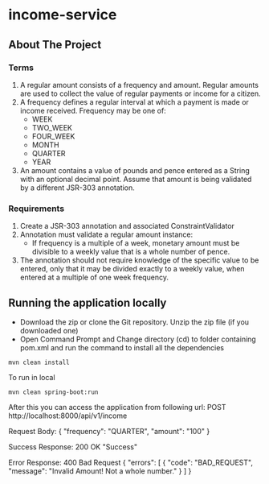 # income-service

## About The Project

### Terms
1. A regular amount consists of a frequency and amount. Regular amounts are used to collect the value of regular payments or income for a citizen.
2. A frequency defines a regular interval at which a payment is made or income received.
   Frequency may be one of:
    -   WEEK
    -   TWO_WEEK
    -   FOUR_WEEK
    -   MONTH
    -   QUARTER
    -   YEAR
3. An amount contains a value of pounds and pence entered as a String with an optional decimal point. Assume that amount is being validated by a
   different JSR-303 annotation.

### Requirements
1. Create a JSR-303 annotation and associated ConstraintValidator
2. Annotation must validate a regular amount instance:
    - If frequency is a multiple of a week, monetary amount must be divisible to a weekly value that is a whole number of pence.
3. The annotation should not require knowledge of the specific value to be entered, only that it may be divided exactly to a weekly value,
   when entered at a multiple of one week frequency.


## Running the application locally

- Download the zip or clone the Git repository. Unzip the zip file (if you downloaded one)
- Open Command Prompt and Change directory (cd) to folder containing pom.xml and run the command to
  install all the dependencies

```
mvn clean install
```


To run in local

``` 
mvn clean spring-boot:run
```

After this you can access the application from following url:
POST http://localhost:8000/api/v1/income

Request Body:
{
"frequency": "QUARTER",
"amount": "100"
}

Success Response: 200 OK
"Success"

Error Response: 400 Bad Request
{
"errors": [
{
"code": "BAD_REQUEST",
"message": "Invalid Amount! Not a whole number."
}
]
}